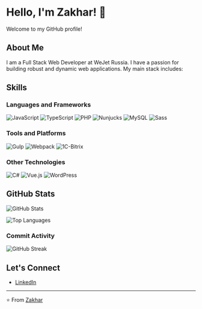 # Hello, I'm Zakhar! 👋

Welcome to my GitHub profile!

## About Me

I am a Full Stack Web Developer at WeJet Russia. I have a passion for building robust and dynamic web applications. My main stack includes:

## Skills

### Languages and Frameworks
![JavaScript](https://img.shields.io/badge/-JavaScript-333333?style=flat&logo=javascript)
![TypeScript](https://img.shields.io/badge/-TypeScript-333333?style=flat&logo=typescript)
![PHP](https://img.shields.io/badge/-PHP-333333?style=flat&logo=php)
![Nunjucks](https://img.shields.io/badge/-Nunjucks-333333?style=flat&logo=nunjucks)
![MySQL](https://img.shields.io/badge/-MySQL-333333?style=flat&logo=mysql)
![Sass](https://img.shields.io/badge/-Sass-333333?style=flat&logo=sass)

### Tools and Platforms
![Gulp](https://img.shields.io/badge/-Gulp-333333?style=flat&logo=gulp)
![Webpack](https://img.shields.io/badge/-Webpack-333333?style=flat&logo=webpack)
![1C-Bitrix](https://img.shields.io/badge/-1C--Bitrix-333333?style=flat&logo=bitrix24)

### Other Technologies
![C#](https://img.shields.io/badge/-C%23-333333?style=flat&logo=c-sharp)
![Vue.js](https://img.shields.io/badge/-Vue.js-333333?style=flat&logo=vue.js)
![WordPress](https://img.shields.io/badge/-WordPress-333333?style=flat&logo=wordpress)

## GitHub Stats

![GitHub Stats](https://github-readme-stats.vercel.app/api?username=zbybko&show_icons=true&theme=radical)

![Top Languages](https://github-readme-stats.vercel.app/api/top-langs/?username=zbybko&layout=compact&theme=radical)

### Commit Activity

![GitHub Streak](https://github-readme-streak-stats.herokuapp.com/?user=zbybko&theme=radical)

## Let's Connect

- [LinkedIn](www.linkedin.com/in/zakhar-bybko-04986429b)

---

⭐️ From [Zakhar](https://github.com/zbybko)
